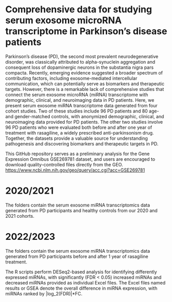 # Comprehensive data for studying serum exosome microRNA transcriptome in Parkinson’s disease patients

Parkinson’s disease (PD), the second most prevalent neurodegenerative disorder, was classically attributed to alpha-synuclein aggregation and consequent loss of dopaminergic neurons in the substantia nigra pars compacta. Recently, emerging evidence suggested a broader spectrum of contributing factors, including exosome-mediated intercellular communication, which can potentially serve as biomarkers and therapeutic targets. However, there is a remarkable lack of comprehensive studies that connect the serum exosome microRNA (miRNA) transcriptome with demographic, clinical, and neuroimaging data in PD patients. Here, we present serum exosome miRNA transcriptome data generated from four cohort studies. Two of these studies include 96 PD patients and 80 age- and gender-matched controls, with anonymized demographic, clinical, and neuroimaging data provided for PD patients. The other two studies involve 96 PD patients who were evaluated both before and after one year of treatment with rasagiline, a widely prescribed anti-parkinsonism drug. Together, the datasets provide a valuable source for understanding pathogenesis and discovering biomarkers and therapeutic targets in PD.

This GitHub repository serves as a preliminary analysis for the Gene Expression Omnibus GSE269781 dataset, and users are encouraged to download quality-controlled files directly from the GEO.
https://www.ncbi.nlm.nih.gov/geo/query/acc.cgi?acc=GSE269781

# 2020/2021
The folders contain the serum exosome miRNA transcriptomics data generated from PD participants and healthy controls from our 2020 and 2021 cohorts.

# 2022/2023
The folders contain the serum exosome miRNA transcriptomics data generated from PD participants before and after 1 year of rasagiline treatment.

The R scripts perform DESeq2-based analysis for identifying differently expressed miRNAs, with significantly (FDR < 0.05) increased miRNAs and decreased miRNAs provided as individual Excel files.
The Excel files named results or GSEA denote the overall difference in miRNA expression, with miRNAs ranked by |log_2(⁡FDR)|*FC. 
